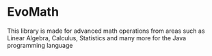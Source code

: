 # EvoMath

This library is made for advanced math operations from areas such as Linear Algebra, Calculus, Statistics and many more for the Java programming language
